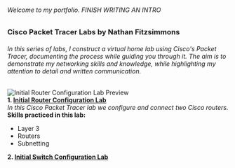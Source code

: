###### Welcome to my portfolio. FINISH WRITING AN INTRO
### Cisco Packet Tracer Labs by Nathan Fitzsimmons
######  In this series of labs, I construct a virtual home lab using Cisco's Packet Tracer, documenting the process while guiding you through it. The aim is to demonstrate my networking skills and knowledge, while highlighting my attention to detail and written communication.

![Initial Router Configuration Lab Preview](https://i.imgur.com/MLFp0kR.png "Initial Router Configuration Lab Preview")
<br>
**1. [Initial Router Configuration Lab](https://github.com/nathanfitzsimmons2010/nathanfitzsimmons2010.github.io/blob/main/Initial-Router-Configuration-Lab.pdf)** <br>
*In this Cisco Packet Tracer lab we configure and connect two Cisco routers.* <br>
    **Skills practiced in this lab:**
   * Layer 3
   * Routers
   * Subnetting
    






**2. [Initial Switch Configuration Lab](www.google.com)**

